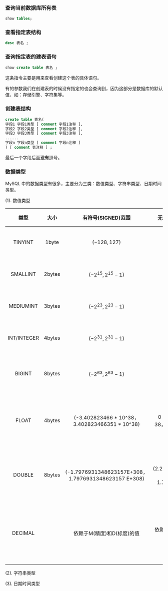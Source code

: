 ### 查询当前数据库所有表

```sql
show tables;
```

### 查看指定表结构

```sql
desc 表名 ;
```

### 查询指定表的建表语句

```sql
show create table 表名 ;
```

这条指令主要是用来查看创建这个表的具体语句。

有的参数我们在创建表的时候没有指定的也会查询到，因为这部分是数据库的默认值，如：存储引擎、字符集等。  

### 创建表结构

```sql
create table 表名(
字段1 字段1类型 [ comment 字段1注释 ],
字段2 字段2类型 [ comment 字段2注释 ],
字段3 字段3类型 [ comment 字段3注释 ],
......
字段n 字段n类型 [ comment 字段n注释 ]
) [ comment 表注释 ] ;
```

最后一个字段后面**没有**逗号。

### 数据类型

MySQL 中的数据类型有很多，主要分为三类：数值类型、字符串类型、日期时间类型。

(1). 数值类型

|    类型     |  大小  |                  有符号(SIGNED)范围                  |                  无符号(UNSIGNED)范围                   |        描述        |
| :---------: | :----: | :--------------------------------------------------: | :-----------------------------------------------------: | :----------------: |
|   TINYINT   | 1byte  |                   $`(-128, 127)`$                    |                        (0，255)                         |      小整数值      |
|  SMALLINT   | 2bytes |               $`(-2^{15}, 2^{15}-1)`$                |                       (0，65535)                        |      大整数值      |
|  MEDIUMINT  | 3bytes |               $`(-2^{23}, 2^{23}-1)`$                |                      (0，16777215)                      |      大整数值      |
| INT/INTEGER | 4bytes |               $`(-2^{31}, 2^{31}-1)`$                |                     (0，4294967295)                     |      大整数值      |
|   BIGINT    | 8bytes |                $`(-2^{63},2^{63}-1)`$                |                       (0，2^64-1)                       |     极大整数值     |
|    FLOAT    | 4bytes |    (-3.402823466 * 10^38，3.402823466351 * 10^38)    |        0 和 (1.175494351 E-38，3.402823466 E+38)        |   单精度浮点数值   |
|   DOUBLE    | 8bytes | (-1.7976931348623157E+308，1.7976931348623157 E+308) | 0 和(2.2250738585072014E-308，1.7976931348623157 E+308) |   双精度浮点数值   |
|   DECIMAL   |        |              依赖于M(精度)和D(标度)的值              |               依赖于M(精度)和D(标度)的值                | 小数值(精确定点数) |

(2). 字符串类型

(3). 日期时间类型

